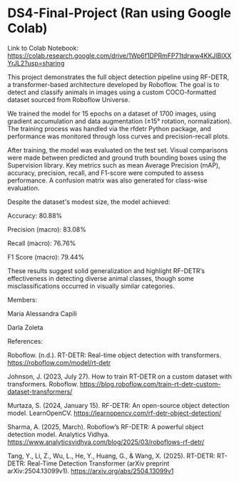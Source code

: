 # DS4-Final-Project (Ran using Google Colab)

Link to Colab Notebook: https://colab.research.google.com/drive/1Wp6f1DPRmFP71tdrww4KKJlBlXXYrJL2?usp=sharing

This project demonstrates the full object detection pipeline using RF-DETR, a transformer-based architecture developed by Roboflow. The goal is to detect and classify animals in images using a custom COCO-formatted dataset sourced from Roboflow Universe.

We trained the model for 15 epochs on a dataset of 1700 images, using gradient accumulation and data augmentation (±15° rotation, normalization). The training process was handled via the rfdetr Python package, and performance was monitored through loss curves and precision-recall plots.

After training, the model was evaluated on the test set. Visual comparisons were made between predicted and ground truth bounding boxes using the Supervision library. Key metrics such as mean Average Precision (mAP), accuracy, precision, recall, and F1-score were computed to assess performance. A confusion matrix was also generated for class-wise evaluation.

Despite the dataset's modest size, the model achieved:

Accuracy: 80.88%

Precision (macro): 83.08%

Recall (macro): 76.76%

F1 Score (macro): 79.44%

These results suggest solid generalization and highlight RF-DETR’s effectiveness in detecting diverse animal classes, though some misclassifications occurred in visually similar categories.

Members:

Maria Alessandra Capili

Darla Zoleta

References: 

Roboflow. (n.d.). RT-DETR: Real-time object detection with transformers. https://roboflow.com/model/rt-detr

Johnson, J. (2023, July 27). How to train RT-DETR on a custom dataset with transformers. Roboflow. https://blog.roboflow.com/train-rt-detr-custom-dataset-transformers/

Murtaza, S. (2024, January 15). RF-DETR: An open-source object detection model. LearnOpenCV. https://learnopencv.com/rf-detr-object-detection/

Sharma, A. (2025, March). Roboflow’s RF-DETR: A powerful object detection model. Analytics Vidhya. https://www.analyticsvidhya.com/blog/2025/03/roboflows-rf-detr/

Tang, Y., Li, Z., Wu, L., He, Y., Huang, G., & Wang, X. (2025). RT-DETR: RT-DETR: Real-Time Detection Transformer (arXiv preprint arXiv:2504.13099v1). https://arxiv.org/abs/2504.13099v1
